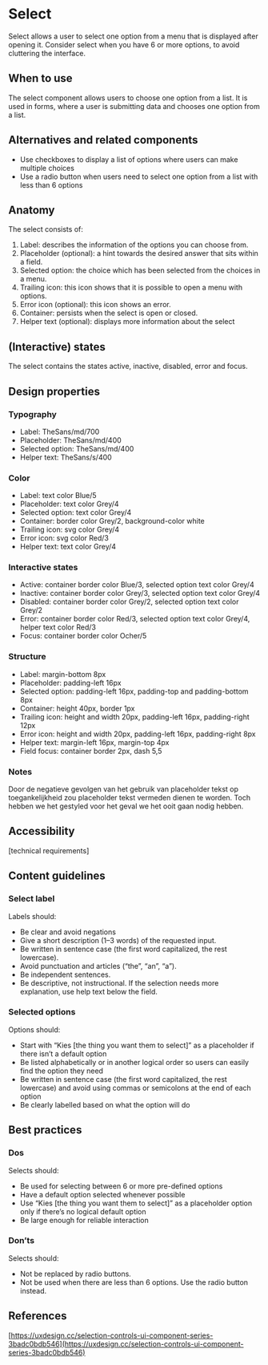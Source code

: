 # Select

Select allows a user to select one option from a menu that is displayed after opening it. Consider select when you have 6 or more options, to avoid cluttering the interface.

## When to use

The select component allows users to choose one option from a list. It is used in forms, where a user is submitting data and chooses one option from a list.

## Alternatives and related components

- Use checkboxes to display a list of options where users can make multiple choices
- Use a radio button when users need to select one option from a list with less than 6 options

## Anatomy

The select consists of:

1. Label: describes the information of the options you can choose from.
2. Placeholder (optional): a hint towards the desired answer that sits within a field.
3. Selected option: the choice which has been selected from the choices in a menu.
4. Trailing icon: this icon shows that it is possible to open a menu with options.
5. Error icon (optional): this icon shows an error.
6. Container: persists when the select is open or closed.
7. Helper text (optional): displays more information about the select

## (Interactive) states

The select contains the states active, inactive, disabled, error and focus.

## Design properties

### Typography

- Label: TheSans/md/700
- Placeholder: TheSans/md/400
- Selected option: TheSans/md/400
- Helper text: TheSans/s/400

### Color

- Label: text color Blue/5
- Placeholder: text color Grey/4
- Selected option: text color Grey/4
- Container: border color Grey/2, background-color white
- Trailing icon: svg color Grey/4
- Error icon: svg color Red/3
- Helper text: text color Grey/4

### Interactive states

- Active: container border color Blue/3, selected option text color Grey/4
- Inactive: container border color Grey/3, selected option text color Grey/4
- Disabled: container border color Grey/2, selected option text color Grey/2
- Error: container border color Red/3, selected option text color Grey/4, helper text color Red/3
- Focus: container border color Ocher/5

### Structure

- Label: margin-bottom 8px
- Placeholder: padding-left 16px
- Selected option: padding-left 16px, padding-top and padding-bottom 8px
- Container: height 40px, border 1px
- Trailing icon: height and width 20px, padding-left 16px, padding-right 12px
- Error icon: height and width 20px, padding-left 16px, padding-right 8px
- Helper text: margin-left 16px, margin-top	4px
- Field focus: container border 2px, dash 5,5

### Notes

Door de negatieve gevolgen van het gebruik van placeholder tekst op toegankelijkheid zou placeholder tekst vermeden dienen te worden. Toch hebben we het gestyled voor het geval we het ooit gaan nodig hebben.

## Accessibility

[technical requirements]

## Content guidelines

### Select label

Labels should:

- Be clear and avoid negations
- Give a short description (1–3 words) of the requested input.
- Be written in sentence case (the first word capitalized, the rest lowercase).
- Avoid punctuation and articles (“the”, “an”, “a”).
- Be independent sentences.
- Be descriptive, not instructional. If the selection needs more explanation, use help text below the field.

### Selected options

Options should:

- Start with “Kies [the thing you want them to select]” as a placeholder if there isn’t a default option
- Be listed alphabetically or in another logical order so users can easily find the option they need
- Be written in sentence case (the first word capitalized, the rest lowercase) and avoid using commas or semicolons at the end of each option
- Be clearly labelled based on what the option will do

## Best practices

### Dos

Selects should:

- Be used for selecting between 6 or more pre-defined options
- Have a default option selected whenever possible
- Use “Kies [the thing you want them to select]” as a placeholder option only if there’s no logical default option
- Be large enough for reliable interaction

### Don’ts

Selects should:

- Not be replaced by radio buttons.
- Not be used when there are less than 6 options. Use the radio button instead.

## References

[https://uxdesign.cc/selection-controls-ui-component-series-3badc0bdb546](https://uxdesign.cc/selection-controls-ui-component-series-3badc0bdb546)
